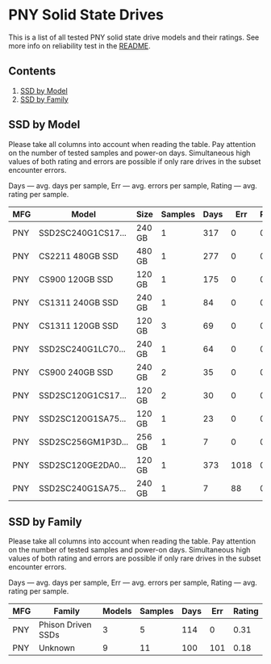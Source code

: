 PNY Solid State Drives
======================

This is a list of all tested PNY solid state drive models and their ratings. See
more info on reliability test in the [README](https://github.com/linuxhw/SMART).

Contents
--------

1. [ SSD by Model  ](#ssd-by-model)
2. [ SSD by Family ](#ssd-by-family)

SSD by Model
------------

Please take all columns into account when reading the table. Pay attention on the
number of tested samples and power-on days. Simultaneous high values of both rating
and errors are possible if only rare drives in the subset encounter errors.

Days   — avg. days per sample,
Err    — avg. errors per sample,
Rating — avg. rating per sample.

| MFG       | Model              | Size   | Samples | Days  | Err   | Rating |
|-----------|--------------------|--------|---------|-------|-------|--------|
| PNY       | SSD2SC240G1CS17... | 240 GB | 1       | 317   | 0     | 0.87   |
| PNY       | CS2211 480GB SSD   | 480 GB | 1       | 277   | 0     | 0.76   |
| PNY       | CS900 120GB SSD    | 120 GB | 1       | 175   | 0     | 0.48   |
| PNY       | CS1311 240GB SSD   | 240 GB | 1       | 84    | 0     | 0.23   |
| PNY       | CS1311 120GB SSD   | 120 GB | 3       | 69    | 0     | 0.19   |
| PNY       | SSD2SC240G1LC70... | 240 GB | 1       | 64    | 0     | 0.18   |
| PNY       | CS900 240GB SSD    | 240 GB | 2       | 35    | 0     | 0.10   |
| PNY       | SSD2SC120G1CS17... | 120 GB | 2       | 30    | 0     | 0.08   |
| PNY       | SSD2SC120G1SA75... | 120 GB | 1       | 23    | 0     | 0.07   |
| PNY       | SSD2SC256GM1P3D... | 256 GB | 1       | 7     | 0     | 0.02   |
| PNY       | SSD2SC120GE2DA0... | 120 GB | 1       | 373   | 1018  | 0.00   |
| PNY       | SSD2SC240G1SA75... | 240 GB | 1       | 7     | 88    | 0.00   |

SSD by Family
-------------

Please take all columns into account when reading the table. Pay attention on the
number of tested samples and power-on days. Simultaneous high values of both rating
and errors are possible if only rare drives in the subset encounter errors.

Days   — avg. days per sample,
Err    — avg. errors per sample,
Rating — avg. rating per sample.

| MFG       | Family                 | Models | Samples | Days  | Err   | Rating |
|-----------|------------------------|--------|---------|-------|-------|--------|
| PNY       | Phison Driven SSDs     | 3      | 5       | 114   | 0     | 0.31   |
| PNY       | Unknown                | 9      | 11      | 100   | 101   | 0.18   |
